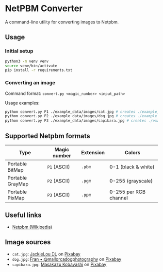 # NetPBM Converter
A command-line utility for converting images to Netpbm.

## Usage
### Initial setup
```sh
python3 -m venv venv
source venv/bin/activate
pip install -r requirements.txt
```

### Converting an image
Command format: `convert.py <magic_number> <input_path>`

Usage examples:
```sh
python convert.py P1 ./example_data/images/cat.jpg # creates ./example_data/images/cat.pbm (black & white)
python convert.py P2 ./example_data/images/dog.jpg # creates ./example_data/images/dog.pgm
python convert.py P3 ./example_data/images/capibara.jpg # creates ./example_data/images/capibara.ppm
```

## Supported Netpbm formats
| Type             | Magic number | Extension | Colors                |
|------------------|--------------|-----------|-----------------------|
| Portable BitMap  | `P1` (ASCII) | `.pbm`    | 0-1 (black & white)   |
| Portable GrayMap | `P2` (ASCII) | `.pgm`    | 0-255 (grayscale)     |
| Portable PixMap  | `P3` (ASCII) | `.ppm`    | 0-255 per RGB channel |

## Useful links
- [Netpbm (Wikipedia)](https://en.wikipedia.org/wiki/Netpbm)

## Image sources
- `cat.jpg`: <a href="https://pixabay.com/de/users/jaclou-dl-5602247/?utm_source=link-attribution&utm_medium=referral&utm_campaign=image&utm_content=5098930">JackieLou DL</a> on <a href="https://pixabay.com/de//?utm_source=link-attribution&utm_medium=referral&utm_campaign=image&utm_content=5098930">Pixabay</a>
- `dog.jpg`: <a href="https://pixabay.com/de/users/picsbyfran-6087762/?utm_source=link-attribution&utm_medium=referral&utm_campaign=image&utm_content=2785074">Fran • @mallorcadogphotography</a> on <a href="https://pixabay.com/de//?utm_source=link-attribution&utm_medium=referral&utm_campaign=image&utm_content=2785074">Pixabay</a>
- `capibara.jpg`: <a href="https://pixabay.com/de/users/chacha8080-11915634/?utm_source=link-attribution&utm_medium=referral&utm_campaign=image&utm_content=5255073">Masakazu Kobayashi</a> on <a href="https://pixabay.com/de//?utm_source=link-attribution&utm_medium=referral&utm_campaign=image&utm_content=5255073">Pixabay</a>
